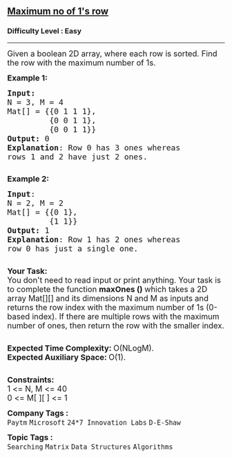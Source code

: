 <h2><a href="https://practice.geeksforgeeks.org/problems/maximum-no-of-1s-row3027/1?page=1&status[]=unsolved&sprint=a663236c31453b969852f9ea22507634&sortBy=submissions">Maximum no of 1's row</a></h2><h3>Difficulty Level : Easy</h3><hr><div class="problems_problem_content__Xm_eO"><p><span style="font-size:18px">Given a boolean 2D array, where each row is sorted. Find the row with the maximum number of 1s.</span></p>

<p><span style="font-size:18px"><strong>Example 1:</strong></span></p>

<pre><span style="font-size:18px"><strong>Input:</strong>
N = 3, M = 4
Mat[] = {{0 1 1 1},
         {0 0 1 1},
&nbsp;        {0 0 1 1}}
<strong>Output:</strong> 0
<strong>Explanation</strong>: Row 0 has 3 ones whereas
rows 1 and 2 have just 2 ones.
</span>
</pre>

<p><span style="font-size:18px"><strong>Example 2:</strong></span></p>

<pre><span style="font-size:18px"><strong>Input</strong>: 
N = 2, M = 2
Mat[] = {{0 1},
&nbsp;        {1 1}}
<strong>Output:</strong> 1
<strong>Explanation</strong>: Row 1 has 2 ones whereas
row 0 has just a single one. </span>
</pre>

<p><br>
<span style="font-size:18px"><strong>Your Task:</strong><br>
You don't need to read input or print anything. Your task is to complete the function&nbsp;<strong>maxOnes ()&nbsp;</strong>which takes a 2D array Mat[][] and its dimensions N&nbsp;and M&nbsp;as inputs and returns the row index with the maximum number of 1s (0-based index). If there are multiple rows with the maximum number of ones, then return the row with the smaller index.</span></p>

<p><br>
<span style="font-size:18px"><strong>Expected Time Complexity:&nbsp;</strong>O(NLogM).<br>
<strong>Expected Auxiliary Space:&nbsp;</strong>O(1).</span></p>

<p><br>
<span style="font-size:18px"><strong>Constraints:</strong><br>
1 &lt;= N, M &lt;= 40<br>
0 &lt;= M[ ][ ] &lt;= 1</span></p>
</div><p><span style=font-size:18px><strong>Company Tags : </strong><br><code>Paytm</code>&nbsp;<code>Microsoft</code>&nbsp;<code>24*7 Innovation Labs</code>&nbsp;<code>D-E-Shaw</code>&nbsp;<br><p><span style=font-size:18px><strong>Topic Tags : </strong><br><code>Searching</code>&nbsp;<code>Matrix</code>&nbsp;<code>Data Structures</code>&nbsp;<code>Algorithms</code>&nbsp;